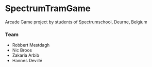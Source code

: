 ﻿# SpectrumTramGame
Arcade Game project by students of Spectrumschool, Deurne, Belgium

### Team
- Robbert Mestdagh
- Nic Broos
- Zakaria Arbib
- Hannes Devillé
